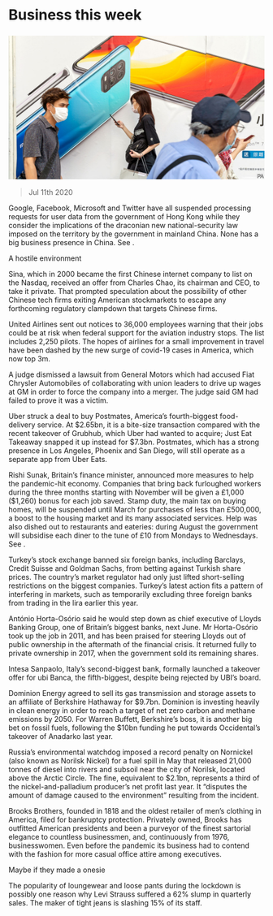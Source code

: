 ###### 

# Business this week 

#####  

![image](images/20200711_WWP003_0.jpg) 

> Jul 11th 2020 

Google, Facebook, Microsoft and Twitter have all suspended processing requests for user data from the government of Hong Kong while they consider the implications of the draconian new national-security law imposed on the territory by the government in mainland China. None has a big business presence in China. See .

A hostile environment

Sina, which in 2000 became the first Chinese internet company to list on the Nasdaq, received an offer from Charles Chao, its chairman and CEO, to take it private. That prompted speculation about the possibility of other Chinese tech firms exiting American stockmarkets to escape any forthcoming regulatory clampdown that targets Chinese firms.


United Airlines sent out notices to 36,000 employees warning that their jobs could be at risk when federal support for the aviation industry stops. The list includes 2,250 pilots. The hopes of airlines for a small improvement in travel have been dashed by the new surge of covid-19 cases in America, which now top 3m.

A judge dismissed a lawsuit from General Motors which had accused Fiat Chrysler Automobiles of collaborating with union leaders to drive up wages at GM in order to force the company into a merger. The judge said GM had failed to prove it was a victim.

Uber struck a deal to buy Postmates, America’s fourth-biggest food-delivery service. At $2.65bn, it is a bite-size transaction compared with the recent takeover of Grubhub, which Uber had wanted to acquire; Just Eat Takeaway snapped it up instead for $7.3bn. Postmates, which has a strong presence in Los Angeles, Phoenix and San Diego, will still operate as a separate app from Uber Eats.

Rishi Sunak, Britain’s finance minister, announced more measures to help the pandemic-hit economy. Companies that bring back furloughed workers during the three months starting with November will be given a £1,000 ($1,260) bonus for each job saved. Stamp duty, the main tax on buying homes, will be suspended until March for purchases of less than £500,000, a boost to the housing market and its many associated services. Help was also dished out to restaurants and eateries: during August the government will subsidise each diner to the tune of £10 from Mondays to Wednesdays. See .

Turkey’s stock exchange banned six foreign banks, including Barclays, Credit Suisse and Goldman Sachs, from betting against Turkish share prices. The country’s market regulator had only just lifted short-selling restrictions on the biggest companies. Turkey’s latest action fits a pattern of interfering in markets, such as temporarily excluding three foreign banks from trading in the lira earlier this year.

António Horta-Osório said he would step down as chief executive of Lloyds Banking Group, one of Britain’s biggest banks, next June. Mr Horta-Osório took up the job in 2011, and has been praised for steering Lloyds out of public ownership in the aftermath of the financial crisis. It returned fully to private ownership in 2017, when the government sold its remaining shares.

Intesa Sanpaolo, Italy’s second-biggest bank, formally launched a takeover offer for  ubi Banca, the fifth-biggest, despite being rejected by UBI’s board.

Dominion Energy agreed to sell its gas transmission and storage assets to an affiliate of Berkshire Hathaway for $9.7bn. Dominion is investing heavily in clean energy in order to reach a target of net zero carbon and methane emissions by 2050. For Warren Buffett, Berkshire’s boss, it is another big bet on fossil fuels, following the $10bn funding he put towards Occidental’s takeover of Anadarko last year.

Russia’s environmental watchdog imposed a record penalty on Nornickel (also known as Norilsk Nickel) for a fuel spill in May that released 21,000 tonnes of diesel into rivers and subsoil near the city of Norilsk, located above the Arctic Circle. The fine, equivalent to $2.1bn, represents a third of the nickel-and-palladium producer’s net profit last year. It “disputes the amount of damage caused to the environment” resulting from the incident.

Brooks Brothers, founded in 1818 and the oldest retailer of men’s clothing in America, filed for bankruptcy protection. Privately owned, Brooks has outfitted American presidents and been a purveyor of the finest sartorial elegance to countless businessmen, and, continuously from 1976, businesswomen. Even before the pandemic its business had to contend with the fashion for more casual office attire among executives.

Maybe if they made a onesie

The popularity of loungewear and loose pants during the lockdown is possibly one reason why Levi Strauss suffered a 62% slump in quarterly sales. The maker of tight jeans is slashing 15% of its staff.

